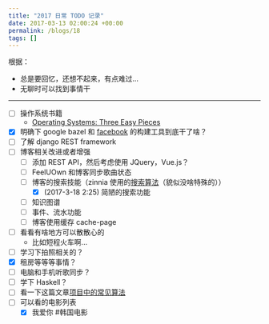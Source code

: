 ```yaml
---
title: "2017 日常 TODO 记录"
date: 2017-03-13 02:00:24 +00:00
permalink: /blogs/18
tags: []
---
```

根据：

- 总是要回忆，还想不起来，有点难过...
- 无聊时可以找到事情干

------------------

- [ ] 操作系统书籍
  - [Operating Systems: Three Easy Pieces](http://pages.cs.wisc.edu/~remzi/OSTEP/)
- [x] 明确下 google bazel 和 [facebook](https://buckbuild.com) 的构建工具到底干了啥？
- [ ] 了解 django REST framework
- [ ] 博客相关改进或者增强
  - [ ] 添加 REST API，然后考虑使用 JQuery，Vue.js？
  - [ ] FeelUOwn 和博客同步歌曲状态
  - [ ] 博客的搜索技能（zinnia 使用的[搜索算法](http://docs.django-blog-zinnia.com/en/latest/topics/search_engines.html)（貌似没啥特殊的））
    - [x] (2017-3-18 2:25) 简陋的搜索功能
  - [ ] 知识图谱
  - [ ] 事件、流水功能
  - [ ] 博客使用缓存 cache-page
- [ ] 看看有啥地方可以散散心的
  - 比如短程火车啊...
- [ ] 学习下拍照相关的？
- [x] 租房等等等事情？
- [ ] 电脑和手机听歌同步？
- [ ] 学下 Haskell？
- [ ] 看一下这篇文章[项目中的常见算法](http://www.infoq.com/cn/news/2013/11/Core-algorithms-deployed)
- [ ] 可以看的电影列表
  - [x] 我爱你 #韩国电影
